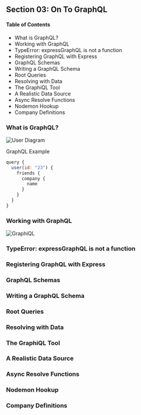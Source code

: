 ## Section 03: On To GraphQL

#### Table of Contents
- What is GraphQL?
- Working with GraphQL
- TypeError: expressGraphQL is not a function
- Registering GraphQL with Express
- GraphQL Schemas
- Writing a GraphQL Schema
- Root Queries
- Resolving with Data
- The GraphiQL Tool
- A Realistic Data Source
- Async Resolve Functions
- Nodemon Hookup
- Company Definitions



### What is GraphQL?


![User Diagram](https://github.com/lcycstudio/nodejs/blob/master/GraphQL_with_React_The_Complete_Developers_Guide/03_on_to_graphql/user_diagram.png)

GraphQL Example
```js
query {
  user(id: "23") {
    friends {
      company {
        name
      }
    }
  }
}
```

### Working with GraphQL

![GraphiQL](https://github.com/lcycstudio/nodejs/blob/master/GraphQL_with_React_The_Complete_Developers_Guide/03_on_to_graphql/graphiql.png)



### TypeError: expressGraphQL is not a function



### Registering GraphQL with Express



### GraphQL Schemas



### Writing a GraphQL Schema



### Root Queries



### Resolving with Data



### The GraphiQL Tool



### A Realistic Data Source



### Async Resolve Functions



### Nodemon Hookup



### Company Definitions


